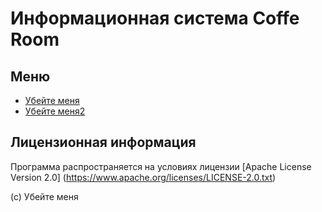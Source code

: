# Информационная система Coffe Room 

## Меню 

- [Убейте меня](/a/skreen.md)
- [Убейте меня2](/b/lic.md)
## Лицензионная информация 

Программа распространяется на условиях лицензии [Apache License Version 2.0] 
(https://www.apache.org/licenses/LICENSE-2.0.txt) 

(c) Убейте меня

